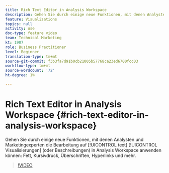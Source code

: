 ```yaml
---
title: Rich Text Editor in Analysis Workspace
description: Gehen Sie durch einige neue Funktionen, mit denen Analysten und Marketingexperten die Bearbeitung von Textvisualisierungen (oder Beschreibungen) in Analysis Workspace anwenden können - Fett, Kursivdruck, Überschriften, Hyperlinks und mehr.
feature: Visualizations
topics: null
activity: use
doc-type: feature video
team: Technical Marketing
kt: 1907
role: Business Practitioner
level: Beginner
translation-type: tm+mt
source-git-commit: f3b3fa7d91b0cb21005b57768ca23ed6700fcc03
workflow-type: tm+mt
source-wordcount: '72'
ht-degree: 1%

---
```



# Rich Text Editor in Analysis Workspace {#rich-text-editor-in-analysis-workspace}

Gehen Sie durch einige neue Funktionen, mit denen Analysten und Marketingexperten die Bearbeitung auf [!UICONTROL text] [!UICONTROL Visualisierungen] (oder Beschreibungen) in Analysis Workspace anwenden können: Fett, Kursivdruck, Überschriften, Hyperlinks und mehr.

>[!VIDEO](https://video.tv.adobe.com/v/23726/?quality=12)
